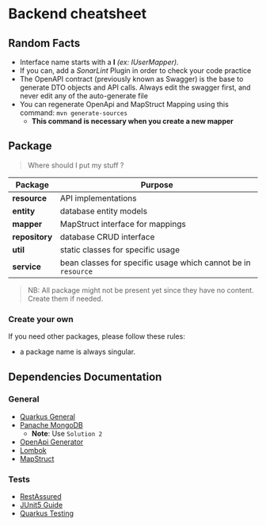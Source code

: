 # Backend cheatsheet

## Random Facts

- Interface name starts with a **I** _(ex: IUserMapper)_.
- If you can, add a _SonarLint_ Plugin in order to check your code practice
- The OpenAPI contract (previously known as Swagger) is the base to generate DTO objects and API calls. Always edit the swagger first, and never edit any of the auto-generate file
- You can regenerate OpenApi and MapStruct Mapping using this command: `mvn generate-sources`
  - **This command is necessary when you create a new mapper**

## Package

> Where should I put my stuff ?

| Package        | Purpose                                                       |
| -------------- | ------------------------------------------------------------- |
| **resource**   | API implementations                                           |
| **entity**     | database entity models                                        |
| **mapper**     | MapStruct interface for mappings                              |
| **repository** | database CRUD interface                                       |
| **util**       | static classes for specific usage                             |
| **service**    | bean classes for specific usage which cannot be in `resource` |

> NB: All package might not be present yet since they have no content.
> Create them if needed.

### Create your own

If you need other packages, please follow these rules:

- a package name is always singular.

## Dependencies Documentation

### General

- [Quarkus General](https://quarkus.io/guides/)
- [Panache MongoDB](https://quarkus.io/guides/mongodb-panache)
  - **Note**: Use `Solution 2`
- [OpenApi Generator](https://github.com/OpenAPITools/openapi-generator)
- [Lombok](https://projectlombok.org/features/all)
- [MapStruct](https://mapstruct.org/documentation/reference-guide/)

### Tests

- [RestAssured](https://rest-assured.io/)
- [JUnit5 Guide](https://www.baeldung.com/junit-5)
- [Quarkus Testing](https://quarkus.io/guides/getting-started-testing)
